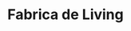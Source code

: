---
title: "Fabrica de Living"
url: /ciudad-autonoma-de-buenos-aires/fabrica-de-living/
shop: muebles
---